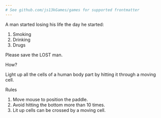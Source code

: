 ```yaml
---
# See github.com/js13kGames/games for supported frontmatter
---
```

A man started losing his life the day he started:

1. Smoking
2. Drinking
3. Drugs

Please save the LOST man.

How?

Light up all the cells of a human body part by hitting it through a moving cell.

Rules

1. Move mouse to position the paddle.
2. Avoid hitting the bottom more than 10 times.
3. Lit up cells can be crossed by a moving cell.